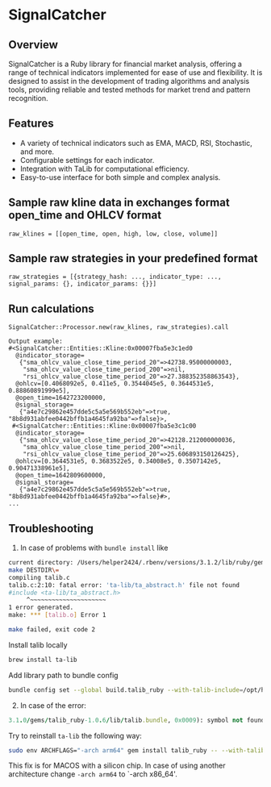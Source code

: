 # SignalCatcher

## Overview

SignalCatcher is a Ruby library for financial market analysis, offering a range of technical indicators implemented for ease of use and flexibility. It is designed to assist in the development of trading algorithms and analysis tools, providing reliable and tested methods for market trend and pattern recognition.

## Features

- A variety of technical indicators such as EMA, MACD, RSI, Stochastic, and more.
- Configurable settings for each indicator.
- Integration with TaLib for computational efficiency.
- Easy-to-use interface for both simple and complex analysis.


## Sample raw kline data in exchanges format open_time and OHLCV format
```
raw_klines = [[open_time, open, high, low, close, volume]]
```

## Sample raw strategies in your predefined format
```
raw_strategies = [{strategy_hash: ..., indicator_type: ..., signal_params: {}, indicator_params: {}}]
```

## Run calculations
```
SignalCatcher::Processor.new(raw_klines, raw_strategies).call
```

```
Output example:
#<SignalCatcher::Entities::Kline:0x00007fba5e3c1ed0
  @indicator_storage=
   {"sma_ohlcv_value_close_time_period_20"=>42738.95000000003,
    "sma_ohlcv_value_close_time_period_200"=>nil,
    "rsi_ohlcv_value_close_time_period_20"=>27.388352358863543},
  @ohlcv=[0.4068092e5, 0.411e5, 0.3544045e5, 0.3644531e5, 0.88860891999e5],
  @open_time=1642723200000,
  @signal_storage=
   {"a4e7c29862e457dde5c5a5e569b552eb"=>true, "8b8d931abfee0442bffb1a4645fa92ba"=>false}>,
 #<SignalCatcher::Entities::Kline:0x00007fba5e3c1c00
  @indicator_storage=
   {"sma_ohlcv_value_close_time_period_20"=>42128.212000000036,
    "sma_ohlcv_value_close_time_period_200"=>nil,
    "rsi_ohlcv_value_close_time_period_20"=>25.606893150126425},
  @ohlcv=[0.3644531e5, 0.3683522e5, 0.34008e5, 0.3507142e5, 0.90471338961e5],
  @open_time=1642809600000,
  @signal_storage=
   {"a4e7c29862e457dde5c5a5e569b552eb"=>true, "8b8d931abfee0442bffb1a4645fa92ba"=>false}#>,
...
```

## Troubleshooting

1. In case of problems with `bundle install` like
```bash
current directory: /Users/helper2424/.rbenv/versions/3.1.2/lib/ruby/gems/3.1.0/gems/talib_ruby-1.0.6/ext/talib
make DESTDIR\=
compiling talib.c
talib.c:2:10: fatal error: 'ta-lib/ta_abstract.h' file not found
#include <ta-lib/ta_abstract.h>
	 ^~~~~~~~~~~~~~~~~~~~~~
1 error generated.
make: *** [talib.o] Error 1

make failed, exit code 2
```

Install talib locally
```bash
brew install ta-lib
```

Add library path to bundle config
```bash
bundle config set --global build.talib_ruby --with-talib-include=/opt/homebrew/Cellar/ta-lib/0.4.0/include
```

2. In case of the error:
```ruby
3.1.0/gems/talib_ruby-1.0.6/lib/talib.bundle, 0x0009): symbol not found in flat namespace '_TA_CallFunc' - /Users/helper2424/.rbenv/versions/3.1.2/lib/ruby/gems/3.1.0/gems/talib_ruby-1.0.6/lib/talib.bundle
```

Try to reinstall `ta-lib` the following way:
```bash
sudo env ARCHFLAGS="-arch arm64" gem install talib_ruby -- --with-talib-include="$(brew --prefix ta-lib)/include"  --with-talib-lib="$(brew --prefix ta-lib)/lib"
```

This fix is for MACOS with a silicon chip. In case of using another architecture change `-arch arm64` to `-arch x86_64'.
